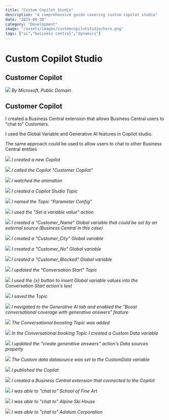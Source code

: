 ```yaml
---
title: "Custom Copilot Studio"
description: "A comprehensive guide covering custom copilot studio"
date: "2025-09-20"
category: "Development"
image: "/assets/images/customcopilotstudio/hero.png"
tags: ["ai","business central","dynamics"]
---
```


# Custom Copilot Studio

## Customer Copilot

![](/assets/images/customcopilotstudio/dynamics365-color.svg)
*By Microsoft, Public Domain*


## Customer Copilot

I created a Business Central extension that allows Business Central users to "chat to" Customers.

I used the Global Variable and Generative AI features in Copilot studio.

The same approach could be used to allow users to chat to other Business Central entities

![](/assets/images/customcopilotstudio/screenshot-2024-03-23-at-3.18.51-pm-1836x272.png)
*I created a new Copilot*

![](/assets/images/customcopilotstudio/screenshot-2024-03-23-at-3.19.14-pm-1836x971.png)
*I called the Copilot "Customer Copilot"*

![](/assets/images/customcopilotstudio/screenshot-2024-03-23-at-3.19.34-pm-1836x964.png)
*I watched the animation*

![](/assets/images/customcopilotstudio/screenshot-2024-03-23-at-3.20.00-pm-1836x380.png)
*I created a Copilot Studio Topic*

![](/assets/images/customcopilotstudio/screenshot-2024-03-23-at-3.21.10-pm-1836x518.png)
*I named the Topic "Parameter Config"*

![](/assets/images/customcopilotstudio/screenshot-2024-03-23-at-3.22.00-pm-1836x969.png)
*I used the "Set a variable value" action*

![](/assets/images/customcopilotstudio/screenshot-2024-03-23-at-3.23.32-pm-1836x972.png)
*I created a "Customer_Name" Global variable that could be set by an external source (Business Central in this case)*

![](/assets/images/customcopilotstudio/screenshot-2024-03-23-at-3.24.25-pm-1836x970.png)
*I created a "Customer_City" Global variable*

![](/assets/images/customcopilotstudio/screenshot-2024-03-23-at-3.25.44-pm-1836x971.png)
*I created a "Customer_No" Global variable*

![](/assets/images/customcopilotstudio/screenshot-2024-03-23-at-3.27.19-pm-1836x970.png)
*I created a "Customer_Blocked" Global variable*

![](/assets/images/customcopilotstudio/screenshot-2024-03-23-at-3.28.54-pm-1836x970.png)
*I updated the "Conversation Start" Topic*

![](/assets/images/customcopilotstudio/screenshot-2024-03-23-at-3.29.19-pm-1836x972.png)
*I used the {x} button to insert Global variable values into the Conversation Start action's text*

![](/assets/images/customcopilotstudio/screenshot-2024-03-23-at-3.29.48-pm-1836x969.png)
*I saved the Topic*

![](/assets/images/customcopilotstudio/screenshot-2024-03-23-at-3.42.11-pm-1836x968.png)
*I navigated to the Generative AI tab and enabled the "Boost conversational coverage with generative answers" feature*

![](/assets/images/customcopilotstudio/screenshot-2024-03-23-at-3.42.55-pm-1836x604.png)
*The Conversational boosting Topic was added*

![](/assets/images/customcopilotstudio/screenshot-2024-03-24-at-9.16.45-am-1836x972.png)
*In the Conversational booking Topic I created a Custom Data variable*

![](/assets/images/customcopilotstudio/screenshot-2024-03-24-at-9.17.18-am-1836x971.png)
*I updated the "create generative answers" action's Data sources property*

![](/assets/images/customcopilotstudio/screenshot-2024-03-24-at-9.17.31-am-1836x967.png)
*The Custom data datasource was set to the CustomData variable*

![](/assets/images/customcopilotstudio/screenshot-2024-03-24-at-9.44.50-am-1836x974.png)
*I published the Copilot*

![](/assets/images/customcopilotstudio/screenshot-2024-03-24-at-10.04.45-am-1836x1059.png)
*I created a Business Central extension that connected to the Copilot*

![](/assets/images/customcopilotstudio/screenshot-2024-03-24-at-9.36.28-am-1836x972.png)
*I was able to "chat to" School of Fine Art*

![](/assets/images/customcopilotstudio/screenshot-2024-03-24-at-9.36.49-am-1836x963.png)
*I was able to "chat to" Alpine Ski House*

![](/assets/images/customcopilotstudio/screenshot-2024-03-24-at-10.02.53-am-1836x970.png)
*I was able to "chat to" Adatum Corporation*
